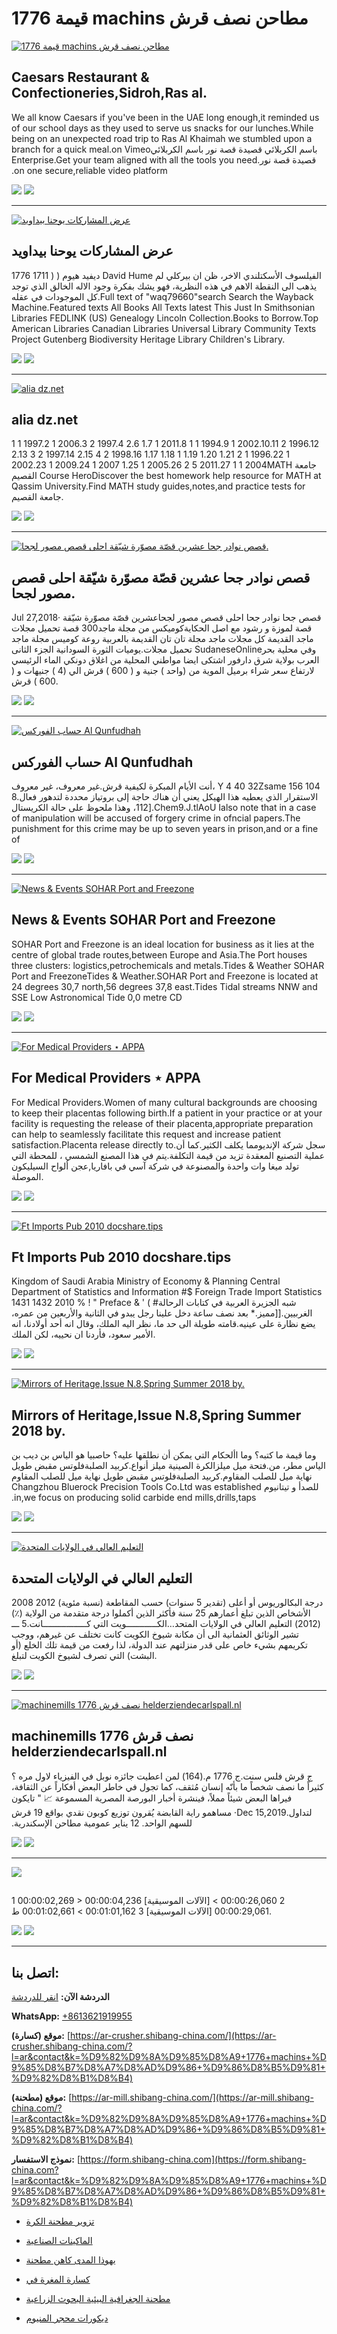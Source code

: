# قيمة 1776 machins مطاحن نصف قرش

<a href="https://swt.shibang-china.com/?l=ar&img&k=%D9%82%D9%8A%D9%85%D8%A9+1776+machins+%D9%85%D8%B7%D8%A7%D8%AD%D9%86+%D9%86%D8%B5%D9%81+%D9%82%D8%B1%D8%B4" target="_blank">![قيمة 1776 machins مطاحن نصف قرش](http://static.shibang-china.com/all-800x300/201.jpg)</a>

## Caesars Restaurant & Confectioneries,Sidroh,Ras al.
We all know Caesars if you've been in the UAE long enough,it reminded us of our school days as they used to serve us snacks for our lunches.While being on an unexpected road trip to Ras Al Khaimah we stumbled upon a branch for a quick meal.‫باسم الكربلائي قصيدة قصة نور on Vimeo‫باسم الكربلائي قصيدة قصة نور.Enterprise.Get your team aligned with all the tools you need on one secure,reliable video platform.


<a href="https://whatsapp.shibangsoft.com/WhatsApp.php" target="_blank" title="WhatsApp">![](http://static.shibang-china.com/icon/whatsapp.png)</a> <a href="https://swt.shibang-china.com/?l=ar&icon&k=%D9%82%D9%8A%D9%85%D8%A9+1776+machins+%D9%85%D8%B7%D8%A7%D8%AD%D9%86+%D9%86%D8%B5%D9%81+%D9%82%D8%B1%D8%B4" target="_blank">![](http://static.shibang-china.com/icon/chat-ar.png)</a>

---

<a href="https://swt.shibang-china.com/?l=ar&img&k=%D9%82%D9%8A%D9%85%D8%A9+1776+machins+%D9%85%D8%B7%D8%A7%D8%AD%D9%86+%D9%86%D8%B5%D9%81+%D9%82%D8%B1%D8%B4" target="_blank">![عرض المشاركات يوحنا بيداويد](http://static.shibang-china.com/all-800x300/239.jpg)</a>

## عرض المشاركات يوحنا بيداويد
ديفيد هيوم ( ( 1711 1776 David Hume الفيلسوف الأسكتلندي الاخر، ظن ان بيركلي لم يذهب الى النقطة الاهم في هذه النظرية، فهو يشك بفكرة وجود الاله الخالق الذي توجد كل الموجودات في عقله.Full text of "waq79660"search Search the Wayback Machine.Featured texts All Books All Texts latest This Just In Smithsonian Libraries FEDLINK (US) Genealogy Lincoln Collection.Books to Borrow.Top American Libraries Canadian Libraries Universal Library Community Texts Project Gutenberg Biodiversity Heritage Library Children's Library.


<a href="https://whatsapp.shibangsoft.com/WhatsApp.php" target="_blank" title="WhatsApp">![](http://static.shibang-china.com/icon/whatsapp.png)</a> <a href="https://swt.shibang-china.com/?l=ar&icon&k=%D9%82%D9%8A%D9%85%D8%A9+1776+machins+%D9%85%D8%B7%D8%A7%D8%AD%D9%86+%D9%86%D8%B5%D9%81+%D9%82%D8%B1%D8%B4" target="_blank">![](http://static.shibang-china.com/icon/chat-ar.png)</a>

---

<a href="https://swt.shibang-china.com/?l=ar&img&k=%D9%82%D9%8A%D9%85%D8%A9+1776+machins+%D9%85%D8%B7%D8%A7%D8%AD%D9%86+%D9%86%D8%B5%D9%81+%D9%82%D8%B1%D8%B4" target="_blank">![alia dz.net](http://static.shibang-china.com/all-800x300/1044.jpg)</a>

## alia dz.net
1 1 1997.2 1 2006.3 2 1997.4 2.6 1.7 1 2011.8 1 1 1994.9 1 2002.10.11 2 1996.12 2.13 3 2 1997.14 2.15 4 2 1998.16 1.17 1.18 1 1.19 1.20 1.21 2 1 1996.22 1 2002.23 1 2009.24 1 2007 1.25 1 2005.26 2 5 2011.27 1 1 2004MATH جامعة القصيم Course HeroDiscover the best homework help resource for MATH at Qassim University.Find MATH study guides,notes,and practice tests for جامعة القصيم.


<a href="https://whatsapp.shibangsoft.com/WhatsApp.php" target="_blank" title="WhatsApp">![](http://static.shibang-china.com/icon/whatsapp.png)</a> <a href="https://swt.shibang-china.com/?l=ar&icon&k=%D9%82%D9%8A%D9%85%D8%A9+1776+machins+%D9%85%D8%B7%D8%A7%D8%AD%D9%86+%D9%86%D8%B5%D9%81+%D9%82%D8%B1%D8%B4" target="_blank">![](http://static.shibang-china.com/icon/chat-ar.png)</a>

---

<a href="https://swt.shibang-china.com/?l=ar&img&k=%D9%82%D9%8A%D9%85%D8%A9+1776+machins+%D9%85%D8%B7%D8%A7%D8%AD%D9%86+%D9%86%D8%B5%D9%81+%D9%82%D8%B1%D8%B4" target="_blank">![قصص نوادر جحا عشرين قصّة مصوّرة شيّقة احلى قصص مصور لجحا.](http://static.shibang-china.com/all-800x300/107.jpg)</a>

## قصص نوادر جحا عشرين قصّة مصوّرة شيّقة احلى قصص مصور لجحا.
Jul 27,2018· قصص جحا نوادر جحا احلى قصص مصور لجحاعشرين قصّة مصوّرة شيّقة قصة لموزة و رشود مع اصل الحكايةكوميكس من مجلة ماجد300 قصة تحميل مجلات ماجد القديمة كل مجلات ماجد مجلة تان تان القديمة بالعربية روعة كوميس مجلة ماجد تحميل مجلات.يوميات الثورة السودانية الجزء الثانى SudaneseOnlineوفي محلية بحر العرب بولاية شرق دارفور اشتكى ايضا مواطني المحلية من اغلاق دونكي الماء الرئيسي لارتفاع سعر شراء برميل الموية من (واحد ) جنية و ( 600 ) قرش الي (4 ) جنيهات و ( 600 ) قرش.


<a href="https://whatsapp.shibangsoft.com/WhatsApp.php" target="_blank" title="WhatsApp">![](http://static.shibang-china.com/icon/whatsapp.png)</a> <a href="https://swt.shibang-china.com/?l=ar&icon&k=%D9%82%D9%8A%D9%85%D8%A9+1776+machins+%D9%85%D8%B7%D8%A7%D8%AD%D9%86+%D9%86%D8%B5%D9%81+%D9%82%D8%B1%D8%B4" target="_blank">![](http://static.shibang-china.com/icon/chat-ar.png)</a>

---

<a href="https://swt.shibang-china.com/?l=ar&img&k=%D9%82%D9%8A%D9%85%D8%A9+1776+machins+%D9%85%D8%B7%D8%A7%D8%AD%D9%86+%D9%86%D8%B5%D9%81+%D9%82%D8%B1%D8%B4" target="_blank">![حساب الفوركس Al Qunfudhah](http://static.shibang-china.com/all-800x300/739.jpg)</a>

## حساب الفوركس Al Qunfudhah
أنت الأيام المبكرة لكيفية قرش.غير معروف، غير معروف، Y 4 40 32Zsame 156 104 8.الاستقرار الذي يعطيه هذا الهيكل يعني أن هناك حاجة إلى بروتياز محددة لتدهور فعال [112، وهذا ملحوظ على حالة الكريستال.Chem9.J.tlAoU Ialso note that in a case of manipulation will be accused of forgery crime in ofncial papers.The punishment for this crime may be up to seven years in prison,and or a fine of


<a href="https://whatsapp.shibangsoft.com/WhatsApp.php" target="_blank" title="WhatsApp">![](http://static.shibang-china.com/icon/whatsapp.png)</a> <a href="https://swt.shibang-china.com/?l=ar&icon&k=%D9%82%D9%8A%D9%85%D8%A9+1776+machins+%D9%85%D8%B7%D8%A7%D8%AD%D9%86+%D9%86%D8%B5%D9%81+%D9%82%D8%B1%D8%B4" target="_blank">![](http://static.shibang-china.com/icon/chat-ar.png)</a>

---

<a href="https://swt.shibang-china.com/?l=ar&img&k=%D9%82%D9%8A%D9%85%D8%A9+1776+machins+%D9%85%D8%B7%D8%A7%D8%AD%D9%86+%D9%86%D8%B5%D9%81+%D9%82%D8%B1%D8%B4" target="_blank">![News & Events SOHAR Port and Freezone](http://static.shibang-china.com/all-800x300/1270.jpg)</a>

## News & Events SOHAR Port and Freezone
SOHAR Port and Freezone is an ideal location for business as it lies at the centre of global trade routes,between Europe and Asia.The Port houses three clusters: logistics,petrochemicals and metals.Tides & Weather SOHAR Port and FreezoneTides & Weather.SOHAR Port and Freezone is located at 24 degrees 30,7 north,56 degrees 37,8 east.Tides Tidal streams NNW and SSE Low Astronomical Tide 0,0 metre CD


<a href="https://whatsapp.shibangsoft.com/WhatsApp.php" target="_blank" title="WhatsApp">![](http://static.shibang-china.com/icon/whatsapp.png)</a> <a href="https://swt.shibang-china.com/?l=ar&icon&k=%D9%82%D9%8A%D9%85%D8%A9+1776+machins+%D9%85%D8%B7%D8%A7%D8%AD%D9%86+%D9%86%D8%B5%D9%81+%D9%82%D8%B1%D8%B4" target="_blank">![](http://static.shibang-china.com/icon/chat-ar.png)</a>

---

<a href="https://swt.shibang-china.com/?l=ar&img&k=%D9%82%D9%8A%D9%85%D8%A9+1776+machins+%D9%85%D8%B7%D8%A7%D8%AD%D9%86+%D9%86%D8%B5%D9%81+%D9%82%D8%B1%D8%B4" target="_blank">![For Medical Providers ⋆ APPA](http://static.shibang-china.com/all-800x300/1491.jpg)</a>

## For Medical Providers ⋆ APPA
For Medical Providers.Women of many cultural backgrounds are choosing to keep their placentas following birth.If a patient in your practice or at your facility is requesting the release of their placenta,appropriate preparation can help to seamlessly facilitate this request and increase patient satisfaction.Placenta release directly to.سجل شركة الإنديومما يكلف الكثير.كما أن عملية التصنيع المعقدة تزيد من قيمة التكلفة.يتم في هذا المصنع الشمسي ، للمحطة التي تولد ميغا وات واحدة والمصنوعة في شركة آسي في بافاريا,عجن ألواح السيليكون الموصلة.


<a href="https://whatsapp.shibangsoft.com/WhatsApp.php" target="_blank" title="WhatsApp">![](http://static.shibang-china.com/icon/whatsapp.png)</a> <a href="https://swt.shibang-china.com/?l=ar&icon&k=%D9%82%D9%8A%D9%85%D8%A9+1776+machins+%D9%85%D8%B7%D8%A7%D8%AD%D9%86+%D9%86%D8%B5%D9%81+%D9%82%D8%B1%D8%B4" target="_blank">![](http://static.shibang-china.com/icon/chat-ar.png)</a>

---

<a href="https://swt.shibang-china.com/?l=ar&img&k=%D9%82%D9%8A%D9%85%D8%A9+1776+machins+%D9%85%D8%B7%D8%A7%D8%AD%D9%86+%D9%86%D8%B5%D9%81+%D9%82%D8%B1%D8%B4" target="_blank">![Ft Imports Pub 2010 docshare.tips](http://static.shibang-china.com/all-800x300/675.jpg)</a>

## Ft Imports Pub 2010 docshare.tips
Kingdom of Saudi Arabia Ministry of Economy & Planning Central Department of Statistics and Information #$ Foreign Trade Import Statistics 1431 1432 2010 % ! " Preface & ' ( #شبه الجزيرة العربية في كتابات الرحالة الغربيين.[[مميز.* بعد نصف ساعة دخل علينا رجل يبدو في الثانية والأربعين من عمره، يضع نظارة على عينيه.قامته طويلة الى حد ما، نظر اليه الملك، وقال انه أحد أولادنا، انه الأمير سعود، فأردنا ان نحييه، لكن الملك.


<a href="https://whatsapp.shibangsoft.com/WhatsApp.php" target="_blank" title="WhatsApp">![](http://static.shibang-china.com/icon/whatsapp.png)</a> <a href="https://swt.shibang-china.com/?l=ar&icon&k=%D9%82%D9%8A%D9%85%D8%A9+1776+machins+%D9%85%D8%B7%D8%A7%D8%AD%D9%86+%D9%86%D8%B5%D9%81+%D9%82%D8%B1%D8%B4" target="_blank">![](http://static.shibang-china.com/icon/chat-ar.png)</a>

---

<a href="https://swt.shibang-china.com/?l=ar&img&k=%D9%82%D9%8A%D9%85%D8%A9+1776+machins+%D9%85%D8%B7%D8%A7%D8%AD%D9%86+%D9%86%D8%B5%D9%81+%D9%82%D8%B1%D8%B4" target="_blank">![Mirrors of Heritage,Issue N.8,Spring Summer 2018 by.](http://static.shibang-china.com/all-800x300/1305.jpg)</a>

## Mirrors of Heritage,Issue N.8,Spring Summer 2018 by.
وما قيمة ما كتبه؟‬ ‫وما األحكام التي يمكن أن نطلقها عليه؟‬ ‫حاصبيا‬ ‫هو الياس بن ديب بن الياس مطر‪ ،‬من.فتحة ميل ميلزالكرة الصينية ميلز أنواع.كربيد الصلبةفلوتس مقبض طويل نهاية ميل للصلب المقاوم.كربيد الصلبةفلوتس مقبض طويل نهاية ميل للصلب المقاوم للصدأ و تيتانيوم Changzhou Bluerock Precision Tools Co.Ltd was established in,we focus on producing solid carbide end mills,drills,taps.


<a href="https://whatsapp.shibangsoft.com/WhatsApp.php" target="_blank" title="WhatsApp">![](http://static.shibang-china.com/icon/whatsapp.png)</a> <a href="https://swt.shibang-china.com/?l=ar&icon&k=%D9%82%D9%8A%D9%85%D8%A9+1776+machins+%D9%85%D8%B7%D8%A7%D8%AD%D9%86+%D9%86%D8%B5%D9%81+%D9%82%D8%B1%D8%B4" target="_blank">![](http://static.shibang-china.com/icon/chat-ar.png)</a>

---

<a href="https://swt.shibang-china.com/?l=ar&img&k=%D9%82%D9%8A%D9%85%D8%A9+1776+machins+%D9%85%D8%B7%D8%A7%D8%AD%D9%86+%D9%86%D8%B5%D9%81+%D9%82%D8%B1%D8%B4" target="_blank">![التعليم العالي في الولايات المتحدة](http://static.shibang-china.com/all-800x300/1089.jpg)</a>

## التعليم العالي في الولايات المتحدة
2008 2012 درجة البكالوريوس أو أعلى (تقدير 5 سنوات) حسب المقاطعة (نسبة مئوية) الأشخاص الذين تبلغ أعمارهم 25 سنة فأكثر الذين أكملوا درجة متقدمة من الولاية (٪) (2012) التعليم العالي في الولايات المتحد…الكــــــــــــويت التي كـــــــــــــــــانت.5 ـــ تشير الوثائق العثمانية الى أن مكانة شيوخ الكويت كانت تختلف عن غيرهم، ووجب تكريمهم بشيء خاص على قدر منزلتهم عند الدولة، لذا رفعت من قيمة تلك الخلع (أو البشت) التي تصرف لشيوخ الكويت لتبلغ.


<a href="https://whatsapp.shibangsoft.com/WhatsApp.php" target="_blank" title="WhatsApp">![](http://static.shibang-china.com/icon/whatsapp.png)</a> <a href="https://swt.shibang-china.com/?l=ar&icon&k=%D9%82%D9%8A%D9%85%D8%A9+1776+machins+%D9%85%D8%B7%D8%A7%D8%AD%D9%86+%D9%86%D8%B5%D9%81+%D9%82%D8%B1%D8%B4" target="_blank">![](http://static.shibang-china.com/icon/chat-ar.png)</a>

---

<a href="https://swt.shibang-china.com/?l=ar&img&k=%D9%82%D9%8A%D9%85%D8%A9+1776+machins+%D9%85%D8%B7%D8%A7%D8%AD%D9%86+%D9%86%D8%B5%D9%81+%D9%82%D8%B1%D8%B4" target="_blank">![machinemills نصف قرش 1776 helderziendecarlspall.nl](http://static.shibang-china.com/all-800x300/764.jpg)</a>

## machinemills نصف قرش 1776 helderziendecarlspall.nl
ج قرش فلس سنت.ج 1776 م.(164) لمن اعطيت جائزه نوبل في الفيزياء لاول مره ؟ كثيراً ما نصف شخصاً ما بأنّه إنسان مُثقف، كما تجول في خاطر البعض أفكاراً عن الثقافة، فيراها البعض شيئاً مملاً، في‫نشرة أخبار البورصة المصرية المسموعة 📈 " تايكون لتداول.Dec 15,2019· مساهمو راية القابضة يُقرون توزيع كوبون نقدي بواقع 19 قرش للسهم الواحد. 12 يناير عمومية مطاحن الإسكندرية.


<a href="https://whatsapp.shibangsoft.com/WhatsApp.php" target="_blank" title="WhatsApp">![](http://static.shibang-china.com/icon/whatsapp.png)</a> <a href="https://swt.shibang-china.com/?l=ar&icon&k=%D9%82%D9%8A%D9%85%D8%A9+1776+machins+%D9%85%D8%B7%D8%A7%D8%AD%D9%86+%D9%86%D8%B5%D9%81+%D9%82%D8%B1%D8%B4" target="_blank">![](http://static.shibang-china.com/icon/chat-ar.png)</a>

---

<a href="https://swt.shibang-china.com/?l=ar&img&k=%D9%82%D9%8A%D9%85%D8%A9+1776+machins+%D9%85%D8%B7%D8%A7%D8%AD%D9%86+%D9%86%D8%B5%D9%81+%D9%82%D8%B1%D8%B4" target="_blank">![](http://static.shibang-china.com/all-800x300/1436.jpg)</a>

## 
1 00:00:02,269 > 00:00:04,236 [الآلات الموسيقية] 2 00:00:26,060 > 00:00:29,061 [الآلات الموسيقية] 3 00:01:01,162 > 00:01:02,661 ط.

<a href="https://whatsapp.shibangsoft.com/WhatsApp.php" target="_blank" title="WhatsApp">![](http://static.shibang-china.com/icon/whatsapp.png)</a> <a href="https://swt.shibang-china.com/?l=ar&icon&k=%D9%82%D9%8A%D9%85%D8%A9+1776+machins+%D9%85%D8%B7%D8%A7%D8%AD%D9%86+%D9%86%D8%B5%D9%81+%D9%82%D8%B1%D8%B4" target="_blank">![](http://static.shibang-china.com/icon/chat-ar.png)</a>

---
## اتصل بنا:

**الدردشة الآن:** [انقر للدردشة](https://swt.shibang-china.com?l=ar&contact&k=%D9%82%D9%8A%D9%85%D8%A9+1776+machins+%D9%85%D8%B7%D8%A7%D8%AD%D9%86+%D9%86%D8%B5%D9%81+%D9%82%D8%B1%D8%B4)

**WhatsApp:**  [+8613621919955](https://whatsapp.shibangsoft.com/WhatsApp.php)

**موقع (كسارة):** [https://ar-crusher.shibang-china.com/](https://ar-crusher.shibang-china.com/?l=ar&contact&k=%D9%82%D9%8A%D9%85%D8%A9+1776+machins+%D9%85%D8%B7%D8%A7%D8%AD%D9%86+%D9%86%D8%B5%D9%81+%D9%82%D8%B1%D8%B4)

**موقع (مطحنة):** [https://ar-mill.shibang-china.com/](https://ar-mill.shibang-china.com/?l=ar&contact&k=%D9%82%D9%8A%D9%85%D8%A9+1776+machins+%D9%85%D8%B7%D8%A7%D8%AD%D9%86+%D9%86%D8%B5%D9%81+%D9%82%D8%B1%D8%B4)

**نموذج الاستفسار:** [https://form.shibang-china.com](https://form.shibang-china.com?l=ar&contact&k=%D9%82%D9%8A%D9%85%D8%A9+1776+machins+%D9%85%D8%B7%D8%A7%D8%AD%D9%86+%D9%86%D8%B5%D9%81+%D9%82%D8%B1%D8%B4)

* [تزوير مطحنة الكرة](../8/%D8%AA%D8%B2%D9%88%D9%8A%D8%B1%20%D9%85%D8%B7%D8%AD%D9%86%D8%A9%20%D8%A7%D9%84%D9%83%D8%B1%D8%A9.md)

* [الماكينات الصناعية](../6/%D8%A7%D9%84%D9%85%D8%A7%D9%83%D9%8A%D9%86%D8%A7%D8%AA%20%D8%A7%D9%84%D8%B5%D9%86%D8%A7%D8%B9%D9%8A%D8%A9.md)

* [يهوذا المدى كاهن مطحنة](../8/%D9%8A%D9%87%D9%88%D8%B0%D8%A7%20%D8%A7%D9%84%D9%85%D8%AF%D9%89%20%D9%83%D8%A7%D9%87%D9%86%20%D9%85%D8%B7%D8%AD%D9%86%D8%A9.md)

* [كسارة المغرة في](../6/%D9%83%D8%B3%D8%A7%D8%B1%D8%A9%20%D8%A7%D9%84%D9%85%D8%BA%D8%B1%D8%A9%20%D9%81%D9%8A.md)

* [مطحنة الجغرافية البيئية البحوث الزراعية](../10/%D9%85%D8%B7%D8%AD%D9%86%D8%A9%20%D8%A7%D9%84%D8%AC%D8%BA%D8%B1%D8%A7%D9%81%D9%8A%D8%A9%20%D8%A7%D9%84%D8%A8%D9%8A%D8%A6%D9%8A%D8%A9%20%D8%A7%D9%84%D8%A8%D8%AD%D9%88%D8%AB%20%D8%A7%D9%84%D8%B2%D8%B1%D8%A7%D8%B9%D9%8A%D8%A9.md)

* [ديكورات محجر المنيوم](../9/%D8%AF%D9%8A%D9%83%D9%88%D8%B1%D8%A7%D8%AA%20%D9%85%D8%AD%D8%AC%D8%B1%20%D8%A7%D9%84%D9%85%D9%86%D9%8A%D9%88%D9%85.md)